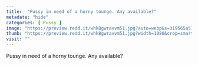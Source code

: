```yaml
---
title:  "Pussy in need of a horny tounge. Any available?"
metadate: "hide"
categories: [ Pussy ]
image: "https://preview.redd.it/whk8gwravvm51.jpg?auto=webp&s=319565a513a272fd7217e47665f6935aac18c7c7"
thumb: "https://preview.redd.it/whk8gwravvm51.jpg?width=1080&crop=smart&auto=webp&s=ead377e071ffe605b774dd6de08c9d2bdb0584c4"
visit: ""
---
```

Pussy in need of a horny tounge. Any available?
